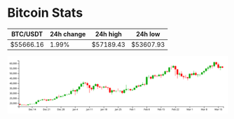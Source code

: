# Bitcoin Stats

BTC/USDT|24h change|24h high|24h low|
|---|---|---|---|
|$55666.16|1.99%|$57189.43|$53607.93|

<img src="./chart.svg">
